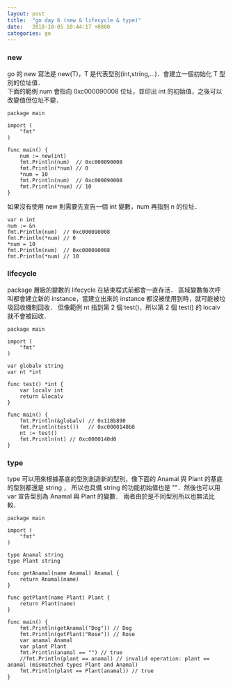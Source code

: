 ```yaml
---
layout: post
title:  "go day 6 (new & lifecycle & type)"
date:   2018-10-05 10:44:17 +0800
categories: go
---
```


### new
go 的 new 寫法是 new(T)，T 是代表型別(int,string,...)．會建立一個初始化 T 型別的位址值．  
下面的範例 num 會指向 0xc000090008 位址，並印出 int 的初始值，之後可以改變值但位址不變．
```
package main

import (
	"fmt"
)

func main() {
	num := new(int)
	fmt.Println(num)  // 0xc000090008
	fmt.Println(*num) // 0
	*num = 10
	fmt.Println(num)  // 0xc000090008
	fmt.Println(*num) // 10
}

```
如果沒有使用 new 則需要先宣告一個 int 變數，num 再指到 n 的位址．

```
var n int
num := &n
fmt.Println(num)  // 0xc000090008
fmt.Println(*num) // 0
*num = 10
fmt.Println(num)  // 0xc000090008
fmt.Println(*num) // 10
```
### lifecycle
package 層級的變數的 lifecycle 在結束程式前都會一直存活．
區域變數每次呼叫都會建立新的 instance，當建立出來的 instance 都沒被使用到時，就可能被垃圾回收機制回收．
但像範例 nt 指到第 2 個 test()，所以第 2 個 test() 的 localv 就不會被回收．

```
package main

import (
	"fmt"
)

var globalv string
var nt *int

func test() *int {
	var localv int
	return &localv
}

func main() {
	fmt.Println(&globalv) // 0x118b890
	fmt.Println(test())   // 0xc0000140b8
	nt := test()
	fmt.Println(nt) // 0xc0000140d0
}

```

### type
type 可以用來根據基底的型別創造新的型別，像下面的 Anamal 與 Plant 的基底的型別都還是 string ，
所以也具備 string 的功能初始值也是 ""．然後也可以用 var 宣告型別為 Anamal 與 Plant 的變數．
兩者由於是不同型別所以也無法比較．
```
package main

import (
	"fmt"
)

type Anamal string
type Plant string

func getAnamal(name Anamal) Anamal {
	return Anamal(name)
}

func getPlant(name Plant) Plant {
	return Plant(name)
}

func main() {
	fmt.Println(getAnamal("Dog")) // Dog
	fmt.Println(getPlant("Rose")) // Rose
	var anamal Anamal
	var plant Plant
	fmt.Println(anamal == "") // true
	//fmt.Println(plant == anamal) // invalid operation: plant == anamal (mismatched types Plant and Anamal)
	fmt.Println(plant == Plant(anamal)) // true
}

```



